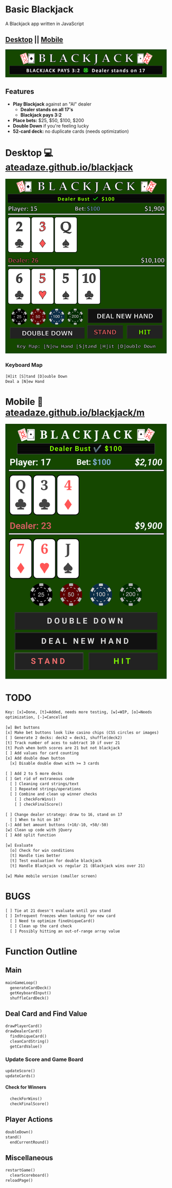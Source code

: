 # Basic Blackjack
A Blackjack app written in JavaScript

## [Desktop](https://ateadaze.github.io/blackjack) || [Mobile](https://ateadaze.github.io/blackjack/m)
![blackjack_banner](/blackjack/images/blackjack_banner.png)

## Features
* **Play Blackjack** against an "AI" dealer
  * **Dealer stands on all 17's**
  * **Blackjack pays 3:2**
* **Place bets:** $25, $50, $100, $200
* **Double Down** if you're feeling lucky
* **52-card deck:** no duplicate cards (needs optimization)

# Desktop 💻 [ateadaze.github.io/blackjack](https://ateadaze.github.io/blackjack)
![blackjack_screenshot.png](/blackjack/images/blackjack_screenshot.png)

### Keyboard Map
```
[H]it [S]tand [D]ouble Down
Deal a [N]ew Hand
```

# Mobile 📱 [ateadaze.github.io/blackjack/m](https://ateadaze.github.io/blackjack/m/)
![mobile_screenshot](/blackjack/images/blackjack-mobile_screenshot.png)

# TODO

```
Key: [x]=Done, [t]=Added, needs more testing, [w]=WIP, [o]=Needs optimization, [-]=Cancelled

[w] Bet buttons
[x] Make bet buttons look like casino chips (CSS circles or images)
[ ] Generate 2 decks: deck2 = deck1, shuffle(deck2)
[t] Track number of aces to subtract 10 if over 21
[t] Push when both scores are 21 but not blackjack
[ ] Add values for card counting
[x] Add double down button
  [x] Disable double down with >= 3 cards

[ ] Add 2 to 5 more decks
[ ] Get rid of extraneous code
  [ ] Cleaning card strings/text
  [ ] Repeated strings/operations
  [ ] Combine and clean up winner checks
    [ ] checkForWins()
    [ ] checkFinalScore()

[ ] Change dealer strategy: draw to 16, stand on 17
  [ ] When to hit on 16?
[-] Add bet amount buttons (+10/-10, +50/-50)
[w] Clean up code with jQuery
[ ] Add split function

[w] Evaluate
  [o] Check for win conditions
  [t] Handle ties better
  [t] Test evaluation for double blackjack
  [t] Handle Blackjack vs regular 21 (Blackjack wins over 21)

[w] Make mobile version (smaller screen)

```

# BUGS

```
[ ] Tie at 21 doesn't evaluate until you stand
[ ] Infrequent freezes when looking for new card
  [ ] Need to optimize fineUniqueCard()
  [ ] Clean up the card check
  [ ] Possibly hitting an out-of-range array value
```


# Function Outline

## Main
```
mainGameLoop()
  generateCardDeck()
  getKeyboardInput()
  shuffleCardDeck()
```
## Deal Card and Find Value
```
drawPlayerCard()
drawDealerCard()
  findUniqueCard()
  cleanCardString()
  getCardValue()
```
### Update Score and Game Board
```
updateScore()
updateCards()
```
#### Check for Winners
```
  checkForWins()
  checkFinalScore()
```
## Player Actions
```
doubleDown()
stand()
  endCurrentRound()
```
## Miscellaneous
```
restartGame()
  clearScoreboard()
reloadPage()
```
